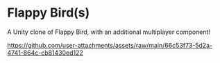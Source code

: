 # Flappy Bird(s)
A Unity clone of Flappy Bird, with an additional multiplayer component!

https://github.com/user-attachments/assets/raw/main/66c53f73-5d2a-4741-864c-cb81430ed122

